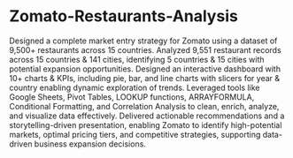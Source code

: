 # Zomato-Restaurants-Analysis
Designed a complete market entry strategy for Zomato using a dataset of 9,500+ restaurants across 15 countries.
Analyzed 9,551 restaurant records across 15 countries & 141 cities, identifying 5 countries & 15 cities with potential expansion opportunities.
Designed an interactive dashboard with 10+ charts & KPIs, including pie, bar, and line charts with slicers for year & country enabling dynamic exploration of trends.
Leveraged tools like Google Sheets, Pivot Tables, LOOKUP functions, ARRAYFORMULA, Conditional Formatting, and Correlation Analysis to clean, enrich, analyze, and visualize data effectively.
Delivered actionable recommendations and a storytelling-driven presentation, enabling Zomato to identify high-potential markets, optimal pricing tiers, and competitive strategies, supporting data-driven business expansion decisions.
